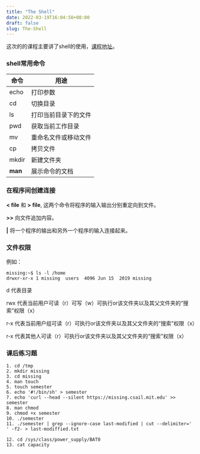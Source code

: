```yaml
---
title: "The Shell"
date: 2022-03-19T16:04:58+08:00
draft: false
slug: The-Shell
---
```


这次的的课程主要讲了shell的使用，[课程地址](https://missing-semester-cn.github.io/2020/course-shell/)。

### shell常用命令

| 命令 | 用途 |
| --- | --- |
| echo | 打印参数 |
| cd | 切换目录 |
| ls | 打印当前目录下的文件 |
| pwd | 获取当前工作目录 |
| mv | 重命名文件或移动文件 |
| cp | 拷贝文件 |
| mkdir | 新建文件夹 |
| **man** | 展示命令的文档 |

### 在程序间创建连接

**< file** 和 **> file**, 这两个命令将程序的输入输出分别重定向到文件。

**\>\>** 向文件追加内容。

**\|** 将一个程序的输出和另外一个程序的输入连接起来。

### 文件权限

例如：

~~~
missing:~$ ls -l /home
drwxr-xr-x 1 missing  users  4096 Jun 15  2019 missing
~~~ 

d 代表目录

rwx 代表当前用户可读（r）可写（w）可执行or该文件夹以及其父文件夹的“搜索”权限（x）

r-x 代表当前用户组可读（r）可执行or该文件夹以及其父文件夹的“搜索”权限（x）

r-x 代表其他人可读（r）可执行or该文件夹以及其父文件夹的“搜索”权限（x）

### 课后练习题

~~~
1. cd /tmp
2. mkdir missing
3. cd missing
4. man touch
5. touch semester
6. echo '#!/bin/sh' > semester
7. echo 'curl --head --silent https://missing.csail.mit.edu' >> semester 
8. man chmod
9. chmod +x semester
10. ./semester
11. ./semester | grep --ignore-case last-modified | cut --delimiter=' ' -f2- > last-modiffied.txt

12. cd /sys/class/power_supply/BAT0
13. cat capacity
~~~